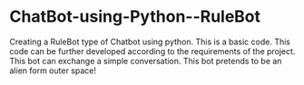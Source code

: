 # ChatBot-using-Python--RuleBot
Creating a RuleBot type of Chatbot using python. This is a basic code. This code can be further developed according to the requirements of the project. This bot can exchange a simple conversation.
This bot pretends to be an alien form outer space!
